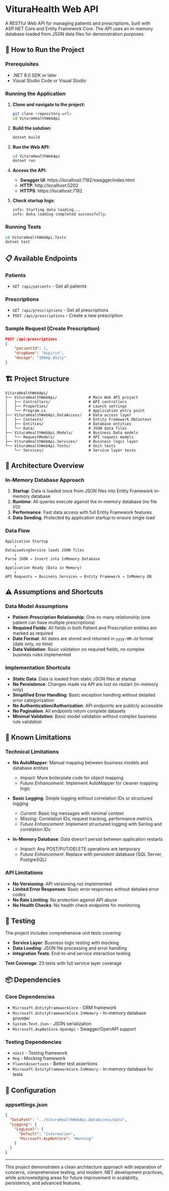 # VituraHealth Web API

A RESTful Web API for managing patients and prescriptions, built with ASP.NET Core and Entity Framework Core. The API uses an in-memory database loaded from JSON data files for demonstration purposes.

## 🚀 How to Run the Project

### Prerequisites
- .NET 8.0 SDK or later
- Visual Studio Code or Visual Studio

### Running the Application

1. **Clone and navigate to the project:**
   ```bash
   git clone <repository-url>
   cd VituraHealthWebApi
   ```

2. **Build the solution:**
   ```bash
   dotnet build
   ```

3. **Run the Web API:**
   ```bash
   cd VituraHealthWebApi
   dotnet run
   ```

4. **Access the API:**
   - **Swagger UI**: https://localhost:7182/swagger/index.html
   - **HTTP**: http://localhost:5202
   - **HTTPS**: https://localhost:7182

5. **Check startup logs:**
   ```
   info: Starting data loading...
   info: Data loading completed successfully.
   ```

### Running Tests

```bash
cd VituraHealthWebApi.Tests
dotnet test
```

## 📋 Available Endpoints

### Patients
- `GET /api/patients` - Get all patients

### Prescriptions
- `GET /api/prescriptions` - Get all prescriptions
- `POST /api/prescriptions` - Create a new prescription

### Sample Request (Create Prescription)
```json
POST /api/prescriptions
{
    "patientId": 1,
    "drugName": "Aspirin",
    "dosage": "100mg daily"
}
```

## 🏗️ Project Structure

```
VituraHealthWebApi/
├── VituraHealthWebApi/              # Main Web API project
│   ├── Controllers/                 # API controllers
│   ├── Properties/                  # Launch settings
│   └── Program.cs                   # Application entry point
├── VituraHealthWebApi.DataAccess/   # Data access layer
│   ├── Contexts/                    # Entity Framework DbContext
│   ├── Entities/                    # Database entities
│   └── Data/                        # JSON data files
├── VituraHealthWebApi.Models/       # Business Data models
│   └── RequestModels/               # API request models
├── VituraHealthWebApi.Services/     # Business logic layer
└── VituraHealthWebApi.Tests/        # Unit tests
    └── Services/                    # Service layer tests
```

## 🔧 Architecture Overview

### In-Memory Database Approach
1. **Startup**: Data is loaded once from JSON files into Entity Framework in-memory database
2. **Runtime**: All queries execute against the in-memory database (no file I/O)
3. **Performance**: Fast data access with full Entity Framework features
4. **Data Seeding**: Protected by application startup to ensure single load

### Data Flow
```
Application Startup
    ↓
DataLoadingService loads JSON files
    ↓
Parse JSON → Insert into InMemory Database
    ↓
Application Ready (Data in Memory)
    ↓
API Requests → Business Services → Entity Framework → InMemory DB
```

## ⚠️ Assumptions and Shortcuts

### Data Model Assumptions
- **Patient-Prescription Relationship**: One-to-many relationship (one patient can have multiple prescriptions)
- **Required Fields**: All fields in both Patient and Prescription entities are marked as required
- **Date Format**: All dates are stored and returned in `yyyy-MM-dd` format (date only, no time)
- **Data Validation**: Basic validation on required fields, no complex business rules implemented

### Implementation Shortcuts
- **Static Data**: Data is loaded from static JSON files at startup
- **No Persistence**: Changes made via API are lost on restart (in-memory only)
- **Simplified Error Handling**: Basic exception handling without detailed error categorization
- **No Authentication/Authorization**: API endpoints are publicly accessible
- **No Pagination**: All endpoints return complete datasets
- **Minimal Validation**: Basic model validation without complex business rule validation

## 🚧 Known Limitations

### Technical Limitations
- **No AutoMapper**: Manual mapping between business models and database entities
  - *Impact*: More boilerplate code for object mapping
  - *Future Enhancement*: Implement AutoMapper for cleaner mapping logic

- **Basic Logging**: Simple logging without correlation IDs or structured logging
  - *Current*: Basic log messages with minimal context
  - *Missing*: Correlation IDs, request tracking, performance metrics
  - *Future Enhancement*: Implement structured logging with Serilog and correlation IDs

- **In-Memory Database**: Data doesn't persist between application restarts
  - *Impact*: Any POST/PUT/DELETE operations are temporary
  - *Future Enhancement*: Replace with persistent database (SQL Server, PostgreSQL)

### API Limitations
- **No Versioning**: API versioning not implemented
- **Limited Error Responses**: Basic error responses without detailed error codes
- **No Rate Limiting**: No protection against API abuse
- **No Health Checks**: No health check endpoints for monitoring

## 🧪 Testing

The project includes comprehensive unit tests covering:
- **Service Layer**: Business logic testing with mocking
- **Data Loading**: JSON file processing and error handling
- **Integration Tests**: End-to-end service interaction testing

**Test Coverage**: 23 tests with full service layer coverage

## 📦 Dependencies

### Core Dependencies
- `Microsoft.EntityFrameworkCore` - ORM framework
- `Microsoft.EntityFrameworkCore.InMemory` - In-memory database provider
- `System.Text.Json` - JSON serialization
- `Microsoft.AspNetCore.OpenApi` - Swagger/OpenAPI support

### Testing Dependencies
- `xUnit` - Testing framework
- `Moq` - Mocking framework
- `FluentAssertions` - Better test assertions
- `Microsoft.EntityFrameworkCore.InMemory` - In-memory database for tests

## 🔧 Configuration

### appsettings.json
```json
{
  "DataPath": "../VituraHealthWebApi.DataAccess/data",
  "Logging": {
    "LogLevel": {
      "Default": "Information",
      "Microsoft.AspNetCore": "Warning"
    }
  }
}
```

---

This project demonstrates a clean architecture approach with separation of concerns, comprehensive testing, and modern .NET development practices, while acknowledging areas for future improvement in scalability, persistence, and advanced features.